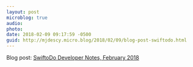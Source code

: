 ```yaml
---
layout: post
microblog: true
audio: 
photo: 
date: 2018-02-09 09:17:59 -0500
guid: http://mjdescy.micro.blog/2018/02/09/blog-post-swiftodo.html
---
```

Blog post: [SwiftoDo Developer Notes, February 2018](https://mjdescy.me/2018/02/09/swiftodo-developer-notes-february-2018/)
